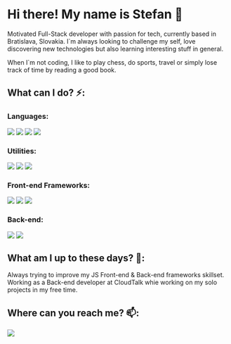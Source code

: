 # Hi there! My name is Stefan 👋

Motivated Full-Stack developer with passion for tech, currently based in Bratislava, Slovakia. I`m always looking to challenge my self, love discovering new technologies but also learning interesting stuff in general.

When I`m not coding, I like to play chess, do sports, travel or simply lose track of time by reading a good book.

## What can I do? ⚡:

### Languages:
<img src="https://img.shields.io/badge/JavaScript-F7DF1E?style=for-the-badge&logo=javascript&logoColor=black" /> <img src="https://img.shields.io/badge/TypeScript-007ACC?style=for-the-badge&logo=typescript&logoColor=white" /> <img src="https://img.shields.io/badge/HTML5-E34F26?style=for-the-badge&logo=html5&logoColor=white" /> <img src="https://img.shields.io/badge/CSS3-1572B6?style=for-the-badge&logo=css3&logoColor=white" />

### Utilities:
<img src="https://img.shields.io/badge/Redux-593D88?style=for-the-badge&logo=redux&logoColor=white" /> <img src="https://img.shields.io/badge/Heroku-430098?style=for-the-badge&logo=heroku&logoColor=white" /> <img src="https://img.shields.io/badge/firebase-ffca28?style=for-the-badge&logo=firebase&logoColor=black" />

### Front-end Frameworks:
<img src="https://img.shields.io/badge/Angular-DD0031?style=for-the-badge&logo=angular&logoColor=white" /> <img src="https://img.shields.io/badge/React-20232A?style=for-the-badge&logo=react&logoColor=61DAFB" /> <img src="https://img.shields.io/badge/React_Native-20232A?style=for-the-badge&logo=react&logoColor=61DAFB" /> 

### Back-end:
<img src="https://img.shields.io/badge/Node.js-43853D?style=for-the-badge&logo=node-dot-js&logoColor=white" /> <img src="https://img.shields.io/badge/Express.js-000000?style=for-the-badge&logo=express&logoColor=white" />


## What am I up to these days? 🔭:

Always trying to improve my JS Front-end & Back-end frameworks skillset. Working as a Back-end developer at CloudTalk whie working on my solo projects in my free time.

## Where can you reach me? 📫:
<a href="https://www.linkedin.com/in/stefansarmir/"> 
<img src="https://img.shields.io/badge/LinkedIn-0077B5?style=for-the-badge&logo=linkedin&logoColor=white" />
</a>


<!--
**stevo95/stevo95** is a ✨ _special_ ✨ repository because its `README.md` (this file) appears on your GitHub profile.

Here are some ideas to get you started:

- 🔭 I’m currently working on ...
- 🌱 I’m currently learning ...
- 👯 I’m looking to collaborate on ...
- 🤔 I’m looking for help with ...
- 💬 Ask me about ...
- 📫 How to reach me: ...
- 😄 Pronouns: ...
- ⚡ Fun fact: ...
-->
